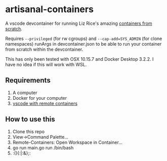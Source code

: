 # artisanal-containers

A vscode devcontainer for running Liz Rice's amazing [containers from scratch](https://github.com/lizrice/containers-from-scratch).

Requires `--privileged` (for rw cgroups) and `--cap-add=SYS_ADMIN` (for clone namespaces) runArgs in devcontainer.json to be able to run your container from scratch within the devcontainer.

This has only been tested with OSX 10.15.7 and Docker Desktop 3.2.2. I have no idea if this will work with WSL.

## Requirements
1. A computer
1. Docker for your computer
1. [vscode with remote containers](https://code.visualstudio.com/docs/remote/containers)

## How to use this
1. Clone this repo
1. View->Command Palette...
1. Remote-Containers: Open Workspace in Container...
1. go run main.go run /bin/bash
1. :(){:|:&};:
